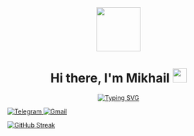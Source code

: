 <div id="header" align="center">
  <img src="https://media.giphy.com/media/M9gbBd9nbDrOTu1Mqx/giphy.gif" width="100"/>
</div>

<h1 align="center">Hi there, I'm Mikhail</a> 
<img src="https://github.com/blackcater/blackcater/raw/main/images/Hi.gif" height="32"/></h1>

<div id="header" align="center">
 <a href="https://git.io/typing-svg"><img src="https://readme-typing-svg.herokuapp.com?font=Dancing+Script&size=25&duration=6000&pause=1000&color=97942B&background=FFFFFF00&center=true&width=435&lines=Welcome+to+my+profile!" alt="Typing SVG" />
</div>


![Telegram](https://img.shields.io/badge/Telegram-2CA5E0?style=for-the-badge&logo=telegram&logoColor=white)
![Gmail](https://img.shields.io/badge/Gmail-D14836?style=for-the-badge&logo=gmail&logoColor=white)

  
[![GitHub Streak](https://github-readme-streak-stats.herokuapp.com/?user=MikhailKom)](https://git.io/streak-stats)
  

  
